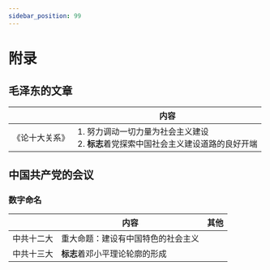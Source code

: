 ```yaml
---
sidebar_position: 99
---
```


# 附录

## 毛泽东的文章

|         | 内容                                                  |
|---------|-----------------------------------------------------|
| 《论十大关系》 | 1. 努力调动一切力量为社会主义建设<br/>2. **标志**着党探索中国社会主义建设道路的良好开端 |

## 中国共产党的会议

### 数字命名

|       | 内容                | 其他 |
|-------|-------------------|----|
| 中共十二大 | 重大命题：建设有中国特色的社会主义 |    |
| 中共十三大 | **标志**着邓小平理论轮廓的形成 |    |
